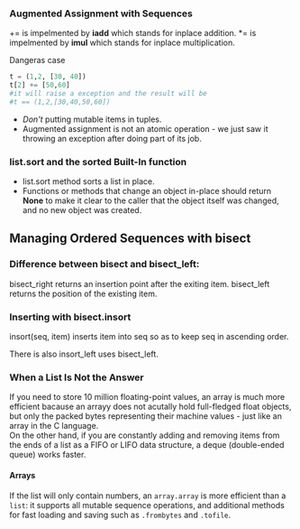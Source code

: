 ### Augmented Assignment with Sequences

+= is impelmented by __iadd__ which stands for inplace addition.
*= is impelmented by __imul__ which stands for inplace multiplication.
 
Dangeras case
```python
t = (1,2, [30, 40])
t[2] += [50,60]
#it will raise a exception and the result will be 
#t == (1,2,[30,40,50,60])
```

- *Don't* putting mutable items in tuples.
- Augmented assignment is not an atomic operation - we just saw it throwing an exception after doing part of its job.

### list.sort and the sorted Built-In function
- list.sort method sorts a list in place.
- Functions or methods that change an object in-place should return __None__ to make it clear to the caller that the object itself was changed, and no new object was created.

## Managing Ordered Sequences with bisect

### Difference between bisect and bisect_left:
   bisect_right returns an insertion point after the exiting item.
bisect_left returns the position of the existing item.

### Inserting with bisect.insort
insort(seq, item) inserts item into seq so as to keep seq in ascending order.
   
There is also insort_left uses bisect_left.

### When a List Is Not the Answer

If you need to store 10 million floating-point values, an array is much more efficient bacause an arrayy does not acutally hold full-fledged float objects, but only the packed bytes representing their machine values - just like an array in the C language.   
On the other hand, if you are constantly adding and removing items from the ends of a list as a FIFO or LIFO data structure, a deque (double-ended queue) works faster.

#### Arrays
If the list will only contain numbers, an ```array.array``` is more efficient than a ```list```: it supports all mutable sequence operations, and additional methods for fast loading and saving such as ```.frombytes``` and ```.tofile```.   
